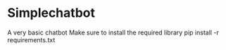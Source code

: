 # Simplechatbot
A very basic chatbot
Make sure to install the required library pip install -r requirements.txt
